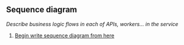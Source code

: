## Sequence diagram
_Describe business logic flows in each of APIs, workers... in the service_
1. [Begin write sequence diagram from here](sequence_diagram/Begin_write_sequence_diagram_from_here.md)

